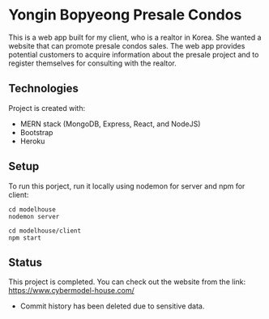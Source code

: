 # Yongin Bopyeong Presale Condos
This is a web app built for my client, who is a realtor in Korea. She wanted a website that can promote presale condos sales.
The web app provides potential customers to acquire information about the presale project and to register themselves for consulting with the realtor.


## Technologies 
Project is created with:
* MERN stack (MongoDB, Express, React, and NodeJS)
* Bootstrap
* Heroku


## Setup
To run this porject, run it locally using nodemon for server and npm for client:

```
cd modelhouse
nodemon server
```
```
cd modelhouse/client
npm start
```


## Status
This project is completed. You can check out the website from the link:
https://www.cybermodel-house.com/



* Commit history has been deleted due to sensitive data.
